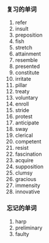 ### 复习的单词

1. refer
2. insult
3. preposition
4. fish
5. stretch
6. attainment
7. resemble
8. presented
9. constitute
10. irritate
11. pillar
12. treaty
13. voluntary
14. enroll
15. stride
16. protest
17. anticipate
18. sway
19. clerical
20. competent
21. resist
22. fascination
23. acquire
24. supposition
25. clumsy
26. gracious
27. immensity
28. innovative





### 忘记的单词

1. harp
2. preliminary
3. faulty